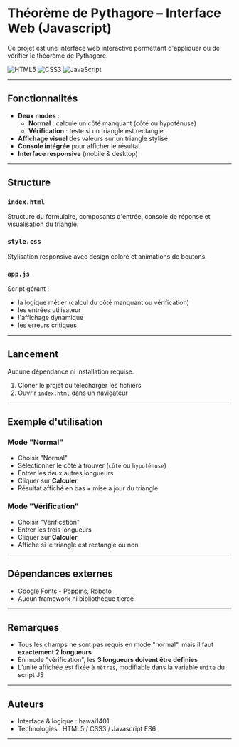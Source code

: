 # Théorème de Pythagore – Interface Web (Javascript)

Ce projet est une interface web interactive permettant d'appliquer ou de vérifier le théorème de Pythagore.

![HTML5](https://img.shields.io/badge/html5-%23E34F26.svg?style=for-the-badge&logo=html5&logoColor=white)
![CSS3](https://img.shields.io/badge/css3-%231572B6.svg?style=for-the-badge&logo=css3&logoColor=white)
![JavaScript](https://img.shields.io/badge/javascript-%23323330.svg?style=for-the-badge&logo=javascript&logoColor=%23F7DF1E)

---

## Fonctionnalités

- **Deux modes** :
  - **Normal** : calcule un côté manquant (côté ou hypoténuse)
  - **Vérification** : teste si un triangle est rectangle
- **Affichage visuel** des valeurs sur un triangle stylisé
- **Console intégrée** pour afficher le résultat
- **Interface responsive** (mobile & desktop)

---

## Structure

### `index.html`
Structure du formulaire, composants d'entrée, console de réponse et visualisation du triangle.

### `style.css`
Stylisation responsive avec design coloré et animations de boutons.

### `app.js`
Script gérant :
- la logique métier (calcul du côté manquant ou vérification)
- les entrées utilisateur
- l'affichage dynamique
- les erreurs critiques

---

## Lancement

Aucune dépendance ni installation requise.

1. Cloner le projet ou télécharger les fichiers
2. Ouvrir `index.html` dans un navigateur

---

## Exemple d'utilisation

### Mode "Normal"
- Choisir "Normal"
- Sélectionner le côté à trouver (`côté` ou `hypoténuse`)
- Entrer les deux autres longueurs
- Cliquer sur **Calculer**
- Résultat affiché en bas + mise à jour du triangle

### Mode "Vérification"
- Choisir "Vérification"
- Entrer les trois longueurs
- Cliquer sur **Calculer**
- Affiche si le triangle est rectangle ou non

---

## Dépendances externes

- [Google Fonts - Poppins, Roboto](https://fonts.google.com/)
- Aucun framework ni bibliothèque tierce

---

## Remarques

- Tous les champs ne sont pas requis en mode "normal", mais il faut **exactement 2 longueurs**
- En mode "vérification", les **3 longueurs doivent être définies**
- L’unité affichée est fixée à `mètres`, modifiable dans la variable `unite` du script JS

---

## Auteurs

- Interface & logique : hawai1401
- Technologies : HTML5 / CSS3 / Javascript ES6

---
